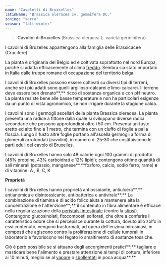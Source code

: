 ```yaml
---
name: "Cavoletti di Bruxxelles"
latinName: "Brassica oleracea cv. gemmifera DC."
zoning: "serra"
season: "fall-winter"
---
```


> **Cavolini di Bruxelles** (Brassica oleracea L. varietà germinifera)

I cavolini di Bruzelles appartengono alla famiglia delle Brassicacee
(Crucifere)

La pianta è originaria del Belgio ed è coltivata soprattutto nel nord
Europa, poiché si adatta efficacemente al clima
[freddo](https://www.my-personaltrainer.it/salute/freddo-effetti-salute.html).
Sembra sia stato importato in Italia dalle truppe romane di occupazione
del territorio belga.

I cavolini di Bruxelles possono essere coltivati su diversi
tipi di terren**i**, anche se i più adatti sono quelli
argilloso-calcarei e limo-calcarei. Il terreno deve essere ben
drenato**,** ricco di sostanza organica e con pH neutro. La
pianta resiste bene alle basse temperature e non ha particolari
esigenze da un punto di vista agronomico, se non irrigare durante la
stagione calda.

I cavolini sono i germogli ascellari della pianta Brassica oleracea. La
pianta presenta una radice a fittone dalla quale si sviluppano diverse
radici secondarie che possono approfondirsi oltre i 50 cm. Presenta un
fusto eretto ed alto fino a 1 metro, che termina con un ciuffo di foglie
a palla floscia. Lungo il fusto altre foglie portano all\'ascella
germogli a forma di glomeruli arrotondati (cavolini), in numero di 25-30
che costituiscono le parti eduli del cavolo di Bruxelles.

I cavolini di Bruxelles hanno solo 48 calorie ogni 100 grammi di
prodotto (45% proteine, 43% carboidrati e 12% lipidi); contengono ottime
quantità di sali minerali (potassio, manganese**,**fosforo, calcio,
sodio ferro, rame) **e** di vitamine: A , B, C, K

**Proprietà**

I cavolini di Bruxelles hanno proprietà antiossidante, antiulcera**,**
antianemica e disintossicante, antibatterica e antivirale**.** La
combinazione di tiamina e di acido folico aiuta a mantenere alta la
concentrazione e l'attenzione**;** il contenuto in fibra alimentare è
efficace nella regolarizzazione della [peristalsi
intestinale](https://www.my-personaltrainer.it/fisiologia/defecazione.html)
(contro la
[stipsi](https://www.my-personaltrainer.it/salute/stipsi-stitichezza.html)).
Contengono glucosinolati, fitocomposti solforati, che oltre a conferire
il caratteristico odore che si percepisce durante la cottura, dovuto
allo zolfo in essi contenuto, vengono **t**rasformati, ad opera
dell'enzima mirosinasi, in composti che agiscono contro la
proliferazione di cellule tumorali in laboratorio e favoriscono nel
fegato lo smaltimento di sostanze tossiche.

Ciò è però possibile se si attuano degli accorgimenti pratici**:**
tagliare e masticare bene l'alimento e prestare attenzione ai tempi di
cottura, inferiore ai 10 minuti, meglio se al
[vapore](https://smartfood.ieo.it/be-smart/cucinare-gli-alimenti/cottura-vapore/)
o
[sbollentati](https://smartfood.ieo.it/be-smart/cucinare-gli-alimenti/bollitura/)
in poca acqua**.**
